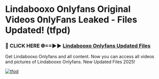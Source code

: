 # Lindabooxo Onlyfans Original Videos 0nlyFans Leaked - Files Updated! (tfpd)

<h3>🔴 CLICK HERE 🌐==►► <a href="https://tinyurl.com/ehrbuxhb" rel="nofollow">Lindabooxo Onlyfans Updated Files</a></h3>

Get Lindabooxo Onlyfans and all content. Now you can access all videos and pictures of Lindabooxo Onlyfans. New Updated Files 2025!

[![tfpd](https://i.imgur.com/lVYEuWS.gif)](https://tinyurl.com/ehrbuxhb)
